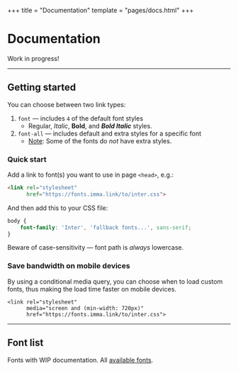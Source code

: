 +++
title = "Documentation"
template = "pages/docs.html"
+++

# Documentation

Work in progress!

---

## Getting started

You can choose between two link types:
1. `font` — includes `4` of the default font styles
    - Regular, _Italic_, __Bold__, and ___Bold Italic___ styles.
2. `font-all` — includes default and extra styles for a specific font
    - <u>Note</u>: Some of the fonts do _not_ have extra styles.


### Quick start

Add a link to font(s) you want to use in page `<head>`, e.g.:

```html
<link rel="stylesheet"
      href="https://fonts.imma.link/to/inter.css">
```

And then add this to your CSS file:

```css
body {
    font-family: 'Inter', 'fallback fonts...', sans-serif;
}
```

Beware of case-sensitivity — font path is _always_ lowercase.


### Save bandwidth on mobile devices

By using a conditional media query, you can choose when to load custom fonts,
thus making the load time faster on mobile devices.

```html, hl_lines=2
<link rel="stylesheet"
      media="screen and (min-width: 720px)"
      href="https://fonts.imma.link/to/inter.css">
```

---

## Font list

Fonts with WIP documentation. All [available fonts][1].


[1]: https://github.com/vednoc/fonts/tree/main/static/to
